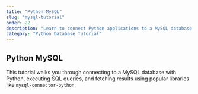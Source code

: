 ```yaml
---
title: "Python MySQL"
slug: "mysql-tutorial"
order: 22
description: "Learn to connect Python applications to a MySQL database."
category: "Python Database Tutorial"
---
```


## Python MySQL

This tutorial walks you through connecting to a MySQL database with Python, executing SQL queries, and fetching results using popular libraries like `mysql-connector-python`.
